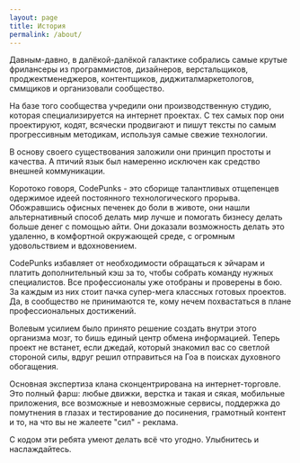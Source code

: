 ```yaml
---
layout: page
title: История
permalink: /about/
---
```


Давным-давно, в далёкой-далёкой галактике собрались самые крутые фрилансеры из программистов, дизайнеров, верстальщиков, проджектменеджеров, контентщиков, диджиталмаркетологов, сммщиков и организовали сообщество.

На базе того сообщества учредили они производственную студию, которая специализируется на интернет проектах. С тех самых пор они проектируют, кодят, всячески продвигают и пишут тексты по самым прогрессивным методикам, используя самые свежие технологии.

В основу своего существования заложили они принцип простоты и качества. А птичий язык был намеренно исключен как средство внешней коммуникации.

Коротоко говоря, CodePunks - это сборище талантливых отщепенцев одержимое идеей постоянного технологического прорыва. Обожравшись офисных печенек до боли в животе, они нашли альтернативный способ делать мир лучше и помогать бизнесу делать больше денег с помощью айти. Они доказали возможность делать это удаленно, в комфортной окружающей среде, с огромным удовольствием и вдохновением.

CodePunks избавляет от необходимости обращаться к эйчарам и платить дополнительный кэш за то, чтобы собрать команду нужных специалистов. Все профессионалы уже отобраны и проверены в бою. За каждым из них стоит пачка супер-мега классных готовых проектов. Да, в сообщество не принимаются те, кому нечем похвастаться в плане профессиональных достижений.

Волевым усилием было принято решение создать внутри этого организма мозг, то бишь единый центр обмена информацией. Теперь проект не встанет, если джедай, который знакомил вас со светлой стороной силы, вдруг решил отправиться на Гоа в поисках духовного обогащения.

Основная экспертиза клана сконцентрирована на интернет-торговле. Это полный фарш: любые движки, верстка и такая и сякая, мобильные приложения, все возможные и невозможные сервисы, поддержка до помутнения в глазах и тестирование до посинения, грамотный контент и то, на что вы не жалеете "сил" - реклама. 

С кодом эти ребята умеют делать всё что угодно. Улыбнитесь и наслаждайтесь.


